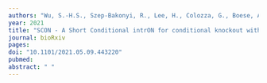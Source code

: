 ```yaml
---
authors: "Wu, S.-H.S., Szep-Bakonyi, R., Lee, H., Colozza, G., Boese, A., **Gert, K.R.**, Hallay, N., Kim, J., Zhu, Y., Pilat-Carotta, S., Theussl, H.-C., **Pauli, A.**, Koo, B.-K."
year: 2021
title: "SCON - A Short Conditional intrON for conditional knockout with one-step zygote injection"
journal: bioRxiv
pages: 
doi: "10.1101/2021.05.09.443220"
pubmed: 
abstract: " "
---
```

